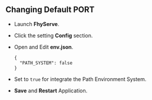 ## Changing Default PORT

- Launch **FhyServe**.
- Click the setting **Config** section.
- Open and Edit **env.json**.

	```
	{
	  "PATH_SYSTEM": false
	}
	```

- Set to `true` for integrate the Path Environment System.
- **Save** and **Restart** Application.
